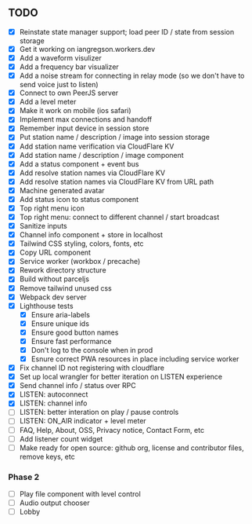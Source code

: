 TODO
----

- [X] Reinstate state manager support; load peer ID / state from session storage
- [X] Get it working on iangregson.workers.dev
- [X] Add a waveform visulizer
- [X] Add a frequency bar visualizer
- [X] Add a noise stream for connecting in relay mode (so we don't have to send voice just to listen)
- [X] Connect to own PeerJS server
- [X] Add a level meter
- [X] Make it work on mobile (ios safari)
- [X] Implement max connections and handoff
- [X] Remember input device in session store
- [X] Put station name / description / image into session storage
- [X] Add station name verification via CloudFlare KV 
- [X] Add station name / description / image component
- [X] Add a status component + event bus
- [X] Add resolve station names via CloudFlare KV
- [X] Add resolve station names via CloudFlare KV from URL path
- [X] Machine generated avatar
- [X] Add status icon to status component
- [X] Top right menu icon
- [X] Top right menu: connect to different channel / start broadcast
- [X] Sanitize inputs
- [X] Channel info component + store in localhost
- [X] Tailwind CSS styling, colors, fonts, etc
- [X] Copy URL component
- [X] Service worker (workbox / precache)
- [X] Rework directory structure
- [X] Build without parceljs
- [X] Remove tailwind unused css
- [X] Webpack dev server
- [X] Lighthouse tests
  - [X] Ensure aria-labels
  - [X] Ensure unique ids
  - [X] Ensure good button names
  - [X] Ensure fast performance
  - [X] Don't log to the console when in prod
  - [X] Esnure correct PWA resources in place including service worker
- [X] Fix channel ID not registering with cloudflare
- [X] Set up local wrangler for better iteration on LISTEN experience
- [X] Send channel info / status over RPC
- [X] LISTEN: autoconnect
- [X] LISTEN: channel info
- [ ] LISTEN: better interation on play / pause controls
- [ ] LISTEN: ON_AIR indicator + level meter
- [ ] FAQ, Help, About, OSS, Privacy notice, Contact Form, etc
- [ ] Add listener count widget
- [ ] Make ready for open source: github org, license and contributor files, remove keys, etc

### Phase 2

- [ ] Play file component with level control
- [ ] Audio output chooser
- [ ] Lobby